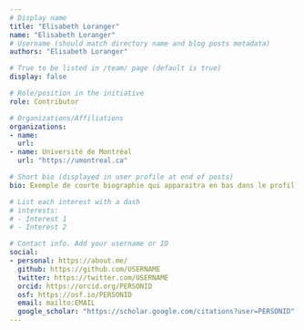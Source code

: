 ```yaml
---
# Display name
title: "Elisabeth Loranger"
name: "Elisabeth Loranger"
# Username (should match directory name and blog posts metadata)
authors: "Elisabeth Loranger"

# True to be listed in /team/ page (default is true)
display: false

# Role/position in the initiative
role: Contributor

# Organizations/Affiliations
organizations:
- name: 
  url: 
- name: Université de Montréal
  url: "https://umontreal.ca"

# Short bio (displayed in user profile at end of posts)
bio: Exemple de courte biographie qui apparaitra en bas dans le profil.

# List each interest with a dash
# interests:
# - Interest 1
# - Interest 2

# Contact info. Add your username or ID
social:
- personal: https://about.me/
  github: https://github.com/USERNAME
  twitter: https://twitter.com/USERNAME
  orcid: https://orcid.org/PERSONID
  osf: https://osf.io/PERSONID
  email: mailto:EMAIL
  google_scholar: "https://scholar.google.com/citations?user=PERSONID"
---
```

